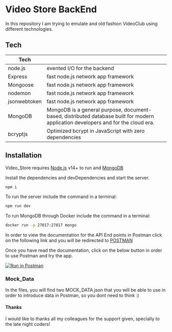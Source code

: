 # Video Store BackEnd

In this repository I am trying to emulate and old fashion VideoClub using different technologies.

## Tech

| Tech |  |
| ---- | ---- |
| node.js | evented I/O for the backend |
| Express | fast node.js network app framework |
| Mongoose | fast node.js network app framework |
| nodemon | fast node.js network app framework |
| jsonwebtoken | fast node.js network app framework |
| MongoDB | MongoDB is a general purpose, document-based, distributed database built for modern application developers and for the cloud era.|
| bcryptjs | Optimized bcrypt in JavaScript with zero dependencies|

## Installation

Video_Store requires [Node.js](https://nodejs.org/) v14+ to run and [MongoDB](https://www.mongodb.com/es)

Install the dependencies and devDependencies and start the server.

```sh
npm i
```
To run the server include the command in a terminal:
```sh
npm run dev
```

To run MongoDB through Docker include the command in a terminal:
```sh
docker run -p 27017:27017 mongo 
```


In order to view the documentation for the API End points in Postman click on the following link and you will be redirected to [POSTMAN](https://documenter.getpostman.com/view/14551432/TWDakFHR)

Once you have read the documentation, click on the below button in order to use Postman and try the app.


[![Run in Postman](https://run.pstmn.io/button.svg)](https://app.getpostman.com/run-collection/1aca0e430499b16fd710)


### Mock_Data

In the files, you will find two MOCK_DATA.json that you will be able to use in order to introduce data in Postman, so you dont need to think :)

#### Thanks

I would like to thanks all my colleagues for the support given, specially to the late night coders!


